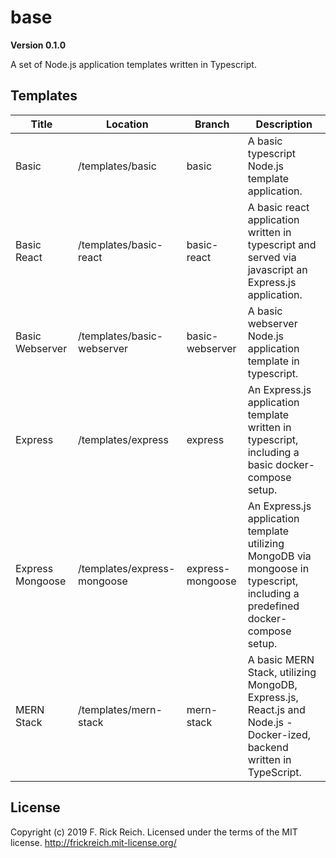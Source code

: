 # base

**Version 0.1.0**

A set of Node.js application templates written in Typescript.

## Templates

| Title            | Location                    | Branch           | Description                                                                                                                   |
| ---------------- | --------------------------- | ---------------- | ----------------------------------------------------------------------------------------------------------------------------- |
| Basic            | /templates/basic            | basic            | A basic typescript Node.js template application.                                                                              |
| Basic React      | /templates/basic-react      | basic-react      | A basic react application written in typescript and served via javascript an Express.js application.                          |
| Basic Webserver  | /templates/basic-webserver  | basic-webserver  | A basic webserver Node.js application template in typescript.                                                                 |
| Express          | /templates/express          | express          | An Express.js application template written in typescript, including a basic docker-compose setup.                             |
| Express Mongoose | /templates/express-mongoose | express-mongoose | An Express.js application template utilizing MongoDB via mongoose in typescript, including a predefined docker-compose setup. |
| MERN Stack       | /templates/mern-stack       | mern-stack       | A basic MERN Stack, utilizing MongoDB, Express.js, React.js and Node.js - Docker-ized, backend written in TypeScript.         |

## License

Copyright (c) 2019 F. Rick Reich. Licensed under the terms of the MIT license. http://frickreich.mit-license.org/
